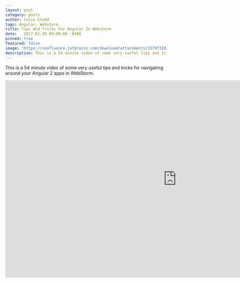 ```yaml
---
layout: post
category: posts
author: Colin Stodd
tags: Angular, Webstorm
title: Tips And Tricks For Angular In Webstorm
date:   2017-01-30 00:00:00 -0400
pinned: true
featured: false
image: "https://confluence.jetbrains.com/download/attachments/15797318/WI?version=2&amp;modificationDate=1449749629000&amp;api=v2"
description: This is a 54 minute video of some very useful tips and tricks for navigating around your Angular 2 apps in WebStorm.
---
```


This is a 54 minute video of some very useful tips and tricks for navigating around your Angular 2 apps in WebStorm.

<iframe width="1066" height="616" src="https://www.youtube.com/embed/U-GQ8Nz8agY" frameborder="0" allow="accelerometer; autoplay; encrypted-media; gyroscope; picture-in-picture" allowfullscreen class="image fit"></iframe>
